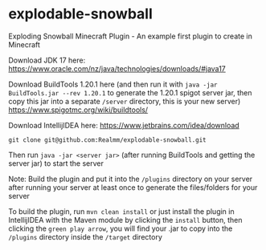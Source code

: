 # explodable-snowball
Exploding Snowball Minecraft Plugin - An example first plugin to create in Minecraft

Download JDK 17 here:
https://www.oracle.com/nz/java/technologies/downloads/#java17

Download BuildTools 1.20.1 here (and then run it with `java -jar BuildTools.jar --rev 1.20.1` to generate the 1.20.1 spigot server jar, then copy this jar into a separate `/server` directory, this is your new server)
https://www.spigotmc.org/wiki/buildtools/

Download IntellijIDEA here:
https://www.jetbrains.com/idea/download

`git clone git@github.com:Realmm/explodable-snowball.git`

Then run 
`java -jar <server jar>` (after running BuildTools and getting the server jar)
to start the server

Note:
Build the plugin and put it into the `/plugins` directory on your server after running your server at least once to generate the files/folders for your server

To build the plugin, run `mvn clean install` or just install the plugin in IntellijIDEA with the Maven module by clicking the `install` button, then 
clicking the `green play arrow`, you will find your .jar to copy into the `/plugins` directory inside the `/target` directory


